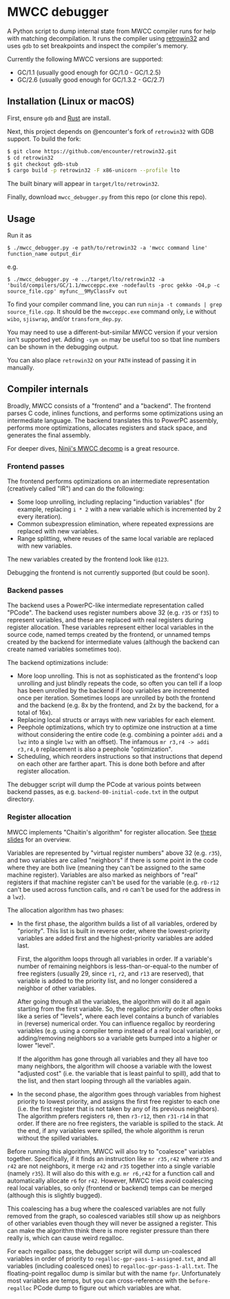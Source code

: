 # MWCC debugger

A Python script to dump internal state from MWCC compiler runs for help with matching
decompilation. It runs the compiler using [retrowin32](https://github.com/evmar/retrowin32)
and uses `gdb` to set breakpoints and inspect the compiler's memory.

Currently the following MWCC versions are supported:
* GC/1.1 (usually good enough for GC/1.0 - GC/1.2.5)
* GC/2.6 (usually good enough for GC/1.3.2 - GC/2.7)

## Installation (Linux or macOS)

First, ensure `gdb` and [Rust](https://rustup.rs/) are install.

Next, this project depends on @encounter's fork of `retrowin32` with GDB support.
To build the fork:
```bash
$ git clone https://github.com/encounter/retrowin32.git
$ cd retrowin32
$ git checkout gdb-stub
$ cargo build -p retrowin32 -F x86-unicorn --profile lto
```
The built binary will appear in `target/lto/retrowin32`.

Finally, download `mwcc_debugger.py` from this repo (or clone this repo).

## Usage

Run it as
```
$ ./mwcc_debugger.py -e path/to/retrowin32 -a 'mwcc command line' function_name output_dir
```
e.g.
```
$ ./mwcc_debugger.py -e ../target/lto/retrowin32 -a 'build/compilers/GC/1.1/mwcceppc.exe -nodefaults -proc gekko -O4,p -c source_file.cpp' myfunc__9MyClassFv out
```

To find your compiler command line, you can run `ninja -t commands | grep source_file.cpp`.
It should be the `mwcceppc.exe` command only, i.e without `wibo`, `sjiswrap`,
and/or `transform_dep.py`.

You may need to use a different-but-similar MWCC version if your version isn't
supported yet. Adding `-sym on` may be useful too so tbat line numbers can be
shown in the debugging output.

You can also place `retrowin32` on your `PATH` instead of passing it in manually.

## Compiler internals

Broadly, MWCC consists of a "frontend" and a "backend". The frontend parses C
code, inlines functions, and performs some optimizations using an intermediate
language. The backend translates this to PowerPC assembly, performs more
optimizations, allocates registers and stack space, and generates the final
assembly.

For deeper dives, [Ninji's MWCC decomp](https://git.wuffs.org/MWCC/tree/?h=main)
is a great resource.

### Frontend passes

The frontend performs optimizations on an intermediate representation
(creatively called "IR") and can do the following:
* Some loop unrolling, including replacing "induction variables" (for example,
  replacing `i * 2` with a new variable which is incremented by 2 every
  iteration).
* Common subexpression elimination, where repeated expressions are replaced with new variables.
* Range splitting, where reuses of the same local variable are replaced with new variables.

The new variables created by the frontend look like `@123`.

Debugging the frontend is not currently supported (but could be soon).

### Backend passes

The backend uses a PowerPC-like intermediate representation called "PCode". The
backend uses register numbers above 32 (e.g. `r35` or `f35`) to represent
variables, and these are replaced with real registers during register
allocation. These variables represent either local variables in the source code,
named temps created by the frontend, or unnamed temps created by the backend for
intermediate values (although the backend can create named variables sometimes
too).

The backend optimizations include:
* More loop unrolling. This is not as sophisticated as the frontend's loop
  unrolling and just blindly repeats the code, so often you can tell if a loop
  has been unrolled by the backend if loop variables are incremented once per
  iteration. Sometimes loops are unrolled by both the frontend and the backend
  (e.g. 8x by the frontend, and 2x by the backend, for a total of 16x).
* Replacing local structs or arrays with new variables for each element.
* Peephole optimizations, which try to optimize one instruction at a time
  without considering the entire code (e.g. combining a pointer `addi` and a
  `lwz` into a single `lwz` with an offset). The infamous
  `mr r3,r4 -> addi r3,r4,0` replacement is also a peephole "optimization".
* Scheduling, which reorders instructions so that instructions that depend on
  each other are farther apart. This is done both before and after register
  allocation.

The debugger script will dump the PCode at various points between backend passes,
as e.g. `backend-00-initial-code.txt` in the output directory.

### Register allocation

MWCC implements "Chaitin's algorithm" for register allocation. See
[these slides](https://web.cecs.pdx.edu/~mperkows/temp/register-allocation.pdf) for
an overview.

Variables are represented by "virtual register numbers" above 32 (e.g. `r35`),
and two variables are called "neighbors" if there is some point in the code
where they are both live (meaning they can't be assigned to the same machine
register). Variables are also marked as neighbors of "real" registers if that
machine register can't be used for the variable (e.g. `r0-r12` can't be used
across function calls, and `r0` can't be used for the address in a `lwz`).

The allocation algorithm has two phases:

* In the first phase, the algorithm builds a list of all variables, ordered by
  "priority". This list is built in reverse order, where the lowest-priority
  variables are added first and the highest-priority variables are added last.

  First, the algorithm loops through all variables in order. If a variable's
  number of remaining neighbors is less-than-or-equal-to the number of free
  registers (usually 29, since `r1`, `r2`, and `r13` are reserved), that
  variable is added to the priority list, and no longer considered a neighbor of
  other variables.

  After going through all the variables, the algorithm will do it all again
  starting from the first variable. So, the regalloc priority order often looks
  like a series of "levels", where each level contains a bunch of variables in
  (reverse) numerical order. You can influence regalloc by reordering variables
  (e.g. using a compiler temp instead of a real local variable), or
  adding/removing neighbors so a variable gets bumped into a higher or lower
  "level".

  If the algorithm has gone through all variables and they all have too many
  neighbors, the algorithm will choose a variable with the lowest "adjusted
  cost" (i.e. the variable that is least painful to spill), add that to the
  list, and then start looping through all the variables again.

* In the second phase, the algorithm goes through variables from highest
  priority to lowest priority, and assigns the first free register to each one
  (i.e. the first register that is not taken by any of its previous neighbors).
  The algorithm prefers registers `r0`, then `r3-r12`, then `r31-r14` in that
  order. If there are no free registers, the variable is spilled to the stack.
  At the end, if any variables were spilled, the whole algorithm is rerun
  without the spilled variables.

Before running this algorithm, MWCC will also try to "coalesce" variables
together. Specifically, if it finds an instruction like `mr r35,r42` where `r35`
and `r42` are not neighbors, it merge `r42` and `r35` together into a single
variable (namely `r35`). It will also do this with e.g. `mr r6,r42` for a
function call and automatically allocate `r6` for `r42`. However, MWCC tries
avoid coalescing real local variables, so only (frontend or backend) temps can
be merged (although this is slightly bugged).

This coalescing has a bug where the coalesced variables are not fully removed
from the graph, so coalesced variables still show up as neighbors of other
variables even though they will never be assigned a register. This can make the
algorithm think there is more register pressure than there really is, which can
cause weird regalloc.

For each regalloc pass, the debugger script will dump un-coalesced variables in
order of priority to `regalloc-gpr-pass-1-assigned.txt`, and all variables
(including coalesced ones) to `regalloc-gpr-pass-1-all.txt`. The floating-point
regalloc dump is similar but with the name `fpr`. Unfortunately most variables
are temps, but you can cross-reference with the `before-regalloc` PCode dump to
figure out which variables are what.
